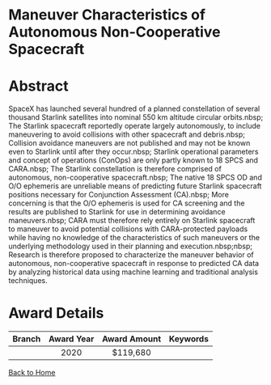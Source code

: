 
Maneuver Characteristics of Autonomous Non-Cooperative Spacecraft
=================================================================

# Abstract


SpaceX has launched several hundred of a planned constellation of several thousand Starlink satellites into nominal 550 km altitude circular orbits.nbsp; The Starlink spacecraft reportedly operate largely autonomously, to include maneuvering to avoid collisions with other spacecraft and debris.nbsp; Collision avoidance maneuvers are not published and may not be known even to Starlink until after they occur.nbsp; Starlink operational parameters and concept of operations (ConOps) are only partly known to 18 SPCS and CARA.nbsp; The Starlink constellation is therefore comprised of autonomous, non-cooperative spacecraft.nbsp; The native 18 SPCS OD and O/O ephemeris are unreliable means of predicting future Starlink spacecraft positions necessary for Conjunction Assessment (CA).nbsp; More concerning is that the O/O ephemeris is used for CA screening and the results are published to Starlink for use in determining avoidance maneuvers.nbsp; CARA must therefore rely entirely on Starlink spacecraft to maneuver to avoid potential collisions with CARA-protected payloads while having no knowledge of the characteristics of such maneuvers or the underlying methodology used in their planning and execution.nbsp;nbsp; Research is therefore proposed to characterize the maneuver behavior of autonomous, non-cooperative spacecraft in response to predicted CA data by analyzing historical data using machine learning and traditional analysis techniques.  

# Award Details

|Branch|Award Year|Award Amount|Keywords|
| :---: | :---: | :---: | :---: |
||2020|$119,680||
  
  


[Back to Home](https://github.com/chrischow/dod_sbir_awards#686)